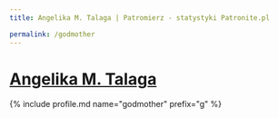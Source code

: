 ```yaml
---
title: Angelika M. Talaga | Patromierz - statystyki Patronite.pl

permalink: /godmother
---
```


# [Angelika M. Talaga](https://patronite.pl/godmother)

{% include profile.md name="godmother" prefix="g" %}
